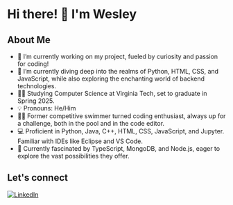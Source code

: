 # Hi there! 👋 I'm Wesley


## About Me

- 🔭 I’m currently working on my project, fueled by curiosity and passion for coding!
- 🌱 I’m currently diving deep into the realms of Python, HTML, CSS, and JavaScript, while also exploring the enchanting world of backend technologies.
- 👨‍🎓 Studying Computer Science at Virginia Tech, set to graduate in Spring 2025.
- 💡 Pronouns: He/Him
- 🏊‍♂️ Former competitive swimmer turned coding enthusiast, always up for a challenge, both in the pool and in the code editor.
- 💻 Proficient in Python, Java, C++, HTML, CSS, JavaScript, and Jupyter. Familiar with IDEs like Eclipse and VS Code.
- 🚀 Currently fascinated by TypeScript, MongoDB, and Node.js, eager to explore the vast possibilities they offer.

## Let's connect

[![LinkedIn](https://img.shields.io/badge/LinkedIn-Connect-blue)](https://www.linkedin.com/in/wesley-sum/)
